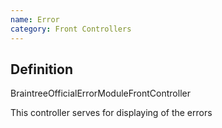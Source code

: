 ```yaml
---
name: Error
category: Front Controllers
---
```


## Definition

BraintreeOfficialErrorModuleFrontController

This controller serves for displaying of the errors



